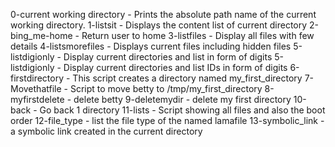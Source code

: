 0-current working directory - Prints the absolute path name of the current working directory.
1-listsit - Displays the content list of current directory
2-bing_me-home - Return user to home
3-listfiles - Display all files with few details
4-listsmorefiles - Displays current files including hidden files
5-listdigionly - Display current directories and list in form of digits
5-listdigionly - Display current directories and list IDs in form of digits
6-firstdirectory - This script creates a directory named my_first_directory
7-Movethatfile - Script to move betty to /tmp/my_first_directory
8-myfirstdelete - delete betty
9-deletemydir -  delete my first directory
10-back - Go back 1  directory
11-lists - Script showing all files and also the boot order
12-file_type - list the file type of the named lamafile
13-symbolic_link - a symbolic link created in the current directory
